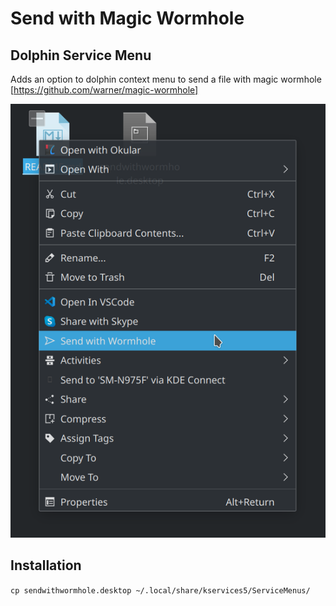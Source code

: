 # Send with Magic Wormhole
## Dolphin Service Menu

Adds an option to dolphin context menu to send a file with magic wormhole
[https://github.com/warner/magic-wormhole]


![Dolphin Content Menu!](screenshot.png "Dolphin Content Menu")


## Installation

`cp sendwithwormhole.desktop ~/.local/share/kservices5/ServiceMenus/`



